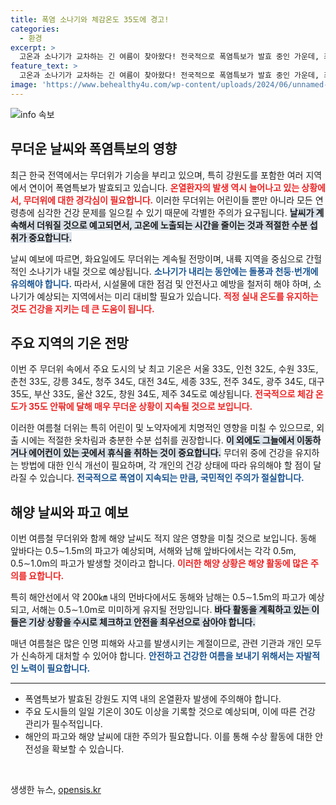 ```yaml
---
title: 폭염 소나기와 체감온도 35도에 경고!
categories:
  - 환경
excerpt: >
  고온과 소나기가 교차하는 긴 여름이 찾아왔다! 전국적으로 폭염특보가 발효 중인 가운데, 최고 기온은 35도에 달하고, 소나기와 함께 돌풍, 천둥, 번개가 동반될 전망. 더위 속 안전 관리 필수!
feature_text: >
  고온과 소나기가 교차하는 긴 여름이 찾아왔다! 전국적으로 폭염특보가 발효 중인 가운데, 최고 기온은 35도에 달하고, 소나기와 함께 돌풍, 천둥, 번개가 동반될 전망. 더위 속 안전 관리 필수!
image: 'https://www.behealthy4u.com/wp-content/uploads/2024/06/unnamed-file.png'
---
```


<p><img src="https://www.behealthy4u.com/wp-content/uploads/2024/06/unnamed-file.png" alt="info 속보" /></p>

<h2 data-ke-size="size26">무더운 날씨와 폭염특보의 영향</h2>

<p data-ke-size="size16">최근 한국 전역에서는 무더위가 기승을 부리고 있으며, 특히 강원도를 포함한 여러 지역에서 연이어 폭염특보가 발효되고 있습니다. <b><span style="color: #ee2323;">온열환자의 발생 역시 늘어나고 있는 상황에서, 무더위에 대한 경각심이 필요합니다.</span></b> 이러한 무더위는 어린이들 뿐만 아니라 모든 연령층에 심각한 건강 문제를 일으킬 수 있기 때문에 각별한 주의가 요구됩니다. <b><span style="background-color: #21538527;">날씨가 계속해서 더워질 것으로 예고되면서, 고온에 노출되는 시간을 줄이는 것과 적절한 수분 섭취가 중요합니다.</span></b> </p>

<p data-ke-size="size16">날씨 예보에 따르면, 화요일에도 무더위는 계속될 전망이며, 내륙 지역을 중심으로 간헐적인 소나기가 내릴 것으로 예상됩니다. <b><span style="color: #1a5490;">소나기가 내리는 동안에는 돌풍과 천둥·번개에 유의해야 합니다.</span></b> 따라서, 시설물에 대한 점검 및 안전사고 예방을 철저히 해야 하며, 소나기가 예상되는 지역에서는 미리 대비할 필요가 있습니다. <b><span style="color: #ee2323;">적정 실내 온도를 유지하는 것도 건강을 지키는 데 큰 도움이 됩니다.</span></b> </p>

<h2 data-ke-size="size26">주요 지역의 기온 전망</h2>

<p data-ke-size="size16">이번 주 무더위 속에서 주요 도시의 낮 최고 기온은 서울 33도, 인천 32도, 수원 33도, 춘천 33도, 강릉 34도, 청주 34도, 대전 34도, 세종 33도, 전주 34도, 광주 34도, 대구 35도, 부산 33도, 울산 32도, 창원 34도, 제주 34도로 예상됩니다. <b><span style="color: #ee2323;">전국적으로 체감 온도가 35도 안팎에 달해 매우 무더운 상황이 지속될 것으로 보입니다.</span></b> </p>

<p data-ke-size="size16">이러한 여름철 더위는 특히 어린이 및 노약자에게 치명적인 영향을 미칠 수 있으므로, 외출 시에는 적절한 옷차림과 충분한 수분 섭취를 권장합니다. <b><span style="background-color: #21538527;">이 외에도 그늘에서 이동하거나 에어컨이 있는 곳에서 휴식을 취하는 것이 중요합니다.</span></b> 무더위 중에 건강을 유지하는 방법에 대한 인식 개선이 필요하며, 각 개인의 건강 상태에 따라 유의해야 할 점이 달라질 수 있습니다. <b><span style="color: #1a5490;">전국적으로 폭염이 지속되는 만큼, 국민적인 주의가 절실합니다.</span></b> </p>

<h2 data-ke-size="size26">해양 날씨와 파고 예보</h2>

<p data-ke-size="size16">이번 여름철 무더위와 함께 해양 날씨도 적지 않은 영향을 미칠 것으로 보입니다. 동해 앞바다는 0.5∼1.5m의 파고가 예상되며, 서해와 남해 앞바다에서는 각각 0.5m, 0.5∼1.0m의 파고가 발생할 것이라고 합니다. <b><span style="color: #ee2323;">이러한 해양 상황은 해양 활동에 많은 주의를 요합니다.</span></b> </p>

<p data-ke-size="size16">특히 해안선에서 약 200㎞ 내의 먼바다에서도 동해와 남해는 0.5∼1.5m의 파고가 예상되고, 서해는 0.5∼1.0m로 미미하게 유지될 전망입니다. <b><span style="background-color: #21538527;">바다 활동을 계획하고 있는 이들은 기상 상황을 수시로 체크하고 안전을 최우선으로 삼아야 합니다.</span></b> </p>

<p data-ke-size="size16">매년 여름철은 많은 인명 피해와 사고를 발생시키는 계절이므로, 관련 기관과 개인 모두가 신속하게 대처할 수 있어야 합니다. <b><span style="color: #1a5490;">안전하고 건강한 여름을 보내기 위해서는 자발적인 노력이 필요합니다.</span></b> </p> 

<hr>

<ul>
    <li>폭염특보가 발효된 강원도 지역 내의 온열환자 발생에 주의해야 합니다.</li>
    <li>주요 도시들의 일일 기온이 30도 이상을 기록할 것으로 예상되며, 이에 따른 건강 관리가 필수적입니다.</li>
    <li>해안의 파고와 해양 날씨에 대한 주의가 필요합니다. 이를 통해 수상 활동에 대한 안전성을 확보할 수 있습니다.</li>
</ul>

<p data-ke-size="size16">&nbsp;</p>
생생한 뉴스, <a href="https://opensis.kr" rel="dofollow">opensis.kr</a>


